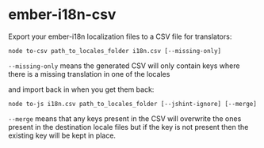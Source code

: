 # ember-i18n-csv

Export your ember-i18n localization files to a CSV file for translators:

```
node to-csv path_to_locales_folder i18n.csv [--missing-only]
```

`--missing-only` means the generated CSV will only contain keys where there is a missing translation in one of the locales

and import back in when you get them back:

```
node to-js i18n.csv path_to_locales_folder [--jshint-ignore] [--merge]
```

`--merge` means that any keys present in the CSV will overwrite the ones present in the destination locale files but if the key is not present then the existing key will be kept in place.
